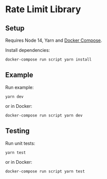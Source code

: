 # Rate Limit Library

## Setup

Requires Node 14, Yarn and [Docker Compose](https://docs.docker.com/get-docker/).

Install dependencies:

```
docker-compose run script yarn install
```

## Example

Run example:

```
yarn dev
```

or in Docker:

```
docker-compose run script yarn dev
```

## Testing

Run unit tests:

```
yarn test
```

or in Docker:

```
docker-compose run script yarn test
```
